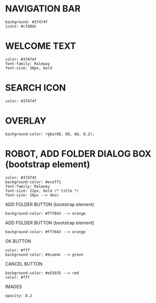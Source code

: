 # NAVIGATION BAR
```
background: #37474f
icons: #cfd8dc
```

# WELCOME TEXT
```
color: #37474f
font-family: Raleway
font-size: 30px, bold
```

# SEARCH ICON
```
color: #37474f
```

# OVERLAY
```
background-color: rgba(68, 68, 68, 0.2);
```

# ROBOT, ADD FOLDER DIALOG BOX (bootstrap element)
```
color: #37474f
background-color: #eceff1
font-family: Raleway
font-size: 22px, bold /* title */
font-size: 16px --> desc
```

ADD FOLDER BUTTON (bootstrap element)
```
background-color: #ff7043 --> orange
```

ADD FOLDER BUTTON (bootstrap element)
```
background-color: #ff7043 --> orange
```

OK BUTTON
```
color: #fff
background-color: #4cae4c --> green
```

CANCEL BUTTON
```
background-color: #e53935 --> red
color: #fff
```

IMAGES
```
opacity: 0.2
```